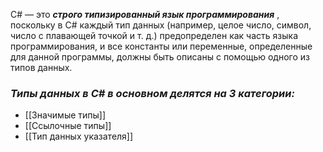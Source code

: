 C# — это ***строго типизированный язык программирования*** , поскольку в C# каждый тип данных (например, целое число, символ, число с плавающей точкой и т. д.) предопределен как часть языка программирования, и все константы или переменные, определенные для данной программы, должны быть описаны с помощью одного из типов данных.

### ***Типы данных в C# в основном делятся на 3 категории:***

- [[Значимые типы]]
- [[Ссылочные типы]]
- [[Тип данных указателя]]